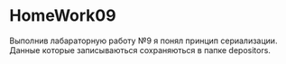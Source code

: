 # HomeWork09
Выполнив лабараторную работу №9 я понял принцип сериализации. Данные которые записываються сохраняються в папке depositors.
